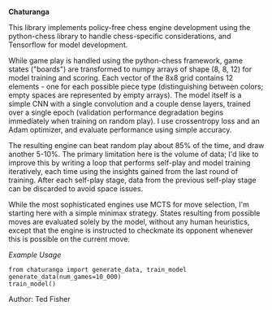 **Chaturanga**

This library implements policy-free chess engine development using the python-chess library to handle chess-specific considerations, and Tensorflow for model development. 

While game play is handled using the python-chess framework, game states ("boards") are transformed to numpy arrays of shape (8, 8, 12) for model training and scoring. Each vector of the 8x8 grid contains 12 elements - one for each possible piece type (distinguishing between colors; empty spaces are represented by empty arrays). The model itself is a simple CNN with a single convolution and a couple dense layers, trained over a single epoch (validation performance degradation begins immediately when training on random play). I use crossentropy loss and an Adam optimizer, and evaluate performance using simple accuracy.

The resulting engine can beat random play about 85% of the time, and draw another 5-10%. The primary limitation here is the volume of data; I'd like to improve this by writing a loop that performs self-play and model training iteratively, each time using the insights gained from the last round of training. After each self-play stage, data from the previous self-play stage can be discarded to avoid space issues.

While the most sophisticated engines use MCTS for move selection, I'm starting here with a simple minimax strategy. States resulting from possible moves are evaluated solely by the model, without any human heuristics, except that the engine is instructed to checkmate its opponent whenever this is possible on the current move. 

*Example Usage*
```
from chaturanga import generate_data, train_model
generate_data(num_games=10_000)
train_model()
```

Author: Ted Fisher
